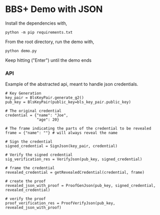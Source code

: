 # BBS+ Demo with JSON

Install the dependencies with,
```
python -m pip requirements.txt
```

From the root directory, run the demo with,
```
python demo.py
```
Keep hitting ("Enter") until the demo ends

### API

Example of the abstracted api, meant to handle json credentials.

```
# Key Generation
key_pair = BlsKeyPair.generate_g2()
pub_key = BlsKeyPair(public_key=bls_key_pair.public_key)

# The original credential
credential = {"name": "Joe", 
              "age": 20}

# The frame indicating the parts of the credential to be revealed
frame = {"name": ""} # will always reveal the name

# Sign the credential
signed_credential = SignJson(key_pair, credential)

# Verify the signed credential
sig_verification_res = VerifyJson(pub_key, signed_credential)

# frame the credential
revealed_credential = getRevealedCredential(credential, frame)

# create the proof
revealed_json_with_proof = ProofGenJson(pub_key, signed_credential, revealed_credential)

# verify the proof 
proof_verification_res = ProofVerifyJson(pub_key, revealed_json_with_proof)
```